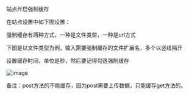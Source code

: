 站点开启强制缓存

在站点设置中如下图设置：

强制缓存有两种方式，一种是文件类型，一种是url方式

下图是以文件类型为例，输入需要强制缓存的文件扩展名，多个以竖线隔开

设置缓存时间，单位是秒，然后要记得勾选强制缓存

![image](https://user-images.githubusercontent.com/90588289/133759811-b6540cee-327e-4ef2-9f47-a137b24387ff.png)

备注：post方法的不能缓存，因为post需要上传数据，只能缓存get方法的。
